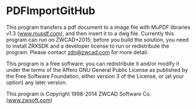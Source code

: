 PDFImportGitHub
===============
This program transfers a pdf document to a image file with MuPDF libraries v1.3 (www.mupdf.com), and then insert it to a dwg file.
Currently this program can run on ZWCAD+2015; before you build the solution, you need to install ZRXSDK and a developer license to run or redistribute the program. Please contact <zdn@zwcad.com> for more detail.

This program is a free software: you can redistribute it and/or modify it under the terms of the Affero GNU General Public License as published by the Free Software Foundation, either version 3 of the License, or (at your option) any later version.

This program is Copyright 1998-2014 ZWCAD Software Co. (www.zwsoft.com) 